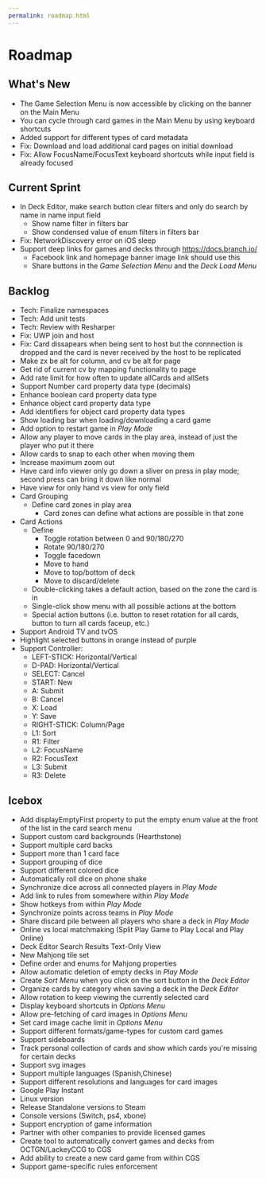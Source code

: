 ```yaml
---
permalink: roadmap.html
---
```


# Roadmap

## What's New
- The Game Selection Menu is now accessible by clicking on the banner on the Main Menu
- You can cycle through card games in the Main Menu by using keyboard shortcuts
- Added support for different types of card metadata
- Fix: Download and load additional card pages on initial download
- Fix: Allow FocusName/FocusText keyboard shortcuts while input field is already focused

## Current Sprint
- In Deck Editor, make search button clear filters and only do search by name in name input field
  - Show name filter in filters bar 
  - Show condensed value of enum filters in filters bar
- Fix: NetworkDiscovery error on iOS sleep
- Support deep links for games and decks through https://docs.branch.io/
  - Facebook link and homepage banner image link should use this
  - Share buttons in the *Game Selection Menu* and the *Deck Load Menu*

## Backlog
- Tech: Finalize namespaces
- Tech: Add unit tests
- Tech: Review with Resharper
- Fix: UWP join and host
- Fix: Card dissapears when being sent to host but the connnection is dropped and the card is never received by the host to be replicated
- Make zx be alt for column, and cv be alt for page
- Get rid of current cv by mapping functionality to page
- Add rate limit for how often to update allCards and allSets
- Support Number card property data type (decimals)
- Enhance boolean card property data type
- Enhance object card property data type
- Add identifiers for object card property data types
- Show loading bar when loading/downloading a card game
- Add option to restart game in *Play Mode*
- Allow any player to move cards in the play area, instead of just the player who put it there
- Allow cards to snap to each other when moving them
- Increase maximum zoom out
- Have card info viewer only go down a sliver on press in play mode; second press can bring it down like normal
- Have view for only hand vs view for only field
- Card Grouping
  - Define card zones in play area
    - Card zones can define what actions are possible in that zone
- Card Actions
  - Define
    - Toggle rotation between 0 and 90/180/270
    - Rotate 90/180/270
    - Toggle facedown
    - Move to hand
    - Move to top/bottom of deck
    - Move to discard/delete
  - Double-clicking takes a default action, based on the zone the card is in
  - Single-click show menu with all possible actions at the bottom
  - Special action buttons (i.e. button to reset rotation for all cards, button to turn all cards faceup, etc.)
- Support Android TV and tvOS
- Highlight selected buttons in orange instead of purple
- Support Controller:
  - LEFT-STICK: Horizontal/Vertical
  - D-PAD: Horizontal/Vertical
  - SELECT: Cancel
  - START: New
  - A: Submit
  - B: Cancel
  - X: Load
  - Y: Save
  - RIGHT-STICK: Column/Page
  - L1: Sort
  - R1: Filter
  - L2: FocusName
  - R2: FocusText
  - L3: Submit
  - R3: Delete

## Icebox
- Add displayEmptyFirst property to put the empty enum value at the front of the list in the card search menu
- Support custom card backgrounds (Hearthstone)
- Support multiple card backs
- Support more than 1 card face
- Support grouping of dice
- Support different colored dice
- Automatically roll dice on phone shake
- Synchronize dice across all connected players in *Play Mode*
- Add link to rules from somewhere within *Play Mode*
- Show hotkeys from within *Play Mode*
- Synchronize points across teams in *Play Mode*
- Share discard pile between all players who share a deck in *Play Mode*
- Online vs local matchmaking (Split Play Game to Play Local and Play Online)
- Deck Editor Search Results Text-Only View
- New Mahjong tile set
- Define order and enums for Mahjong properties
- Allow automatic deletion of empty decks in *Play Mode*
- Create *Sort Menu* when you click on the sort button in the *Deck Editor*
- Organize cards by category when saving a deck in the *Deck Editor*
- Allow rotation to keep viewing the currently selected card
- Display keyboard shortcuts in *Options Menu*
- Allow pre-fetching of card images in *Options Menu*
- Set card image cache limit in *Options Menu*
- Support different formats/game-types for custom card games
- Support sideboards
- Track personal collection of cards and show which cards you're missing for certain decks
- Support svg images
- Support multiple languages (Spanish,Chinese)
- Support different resolutions and languages for card images
- Google Play Instant
- Linux version
- Release Standalone versions to Steam
- Console versions (Switch, ps4, xbone)
- Support encryption of game information
- Partner with other companies to provide licensed games
- Create tool to automatically convert games and decks from OCTGN/LackeyCCG to CGS
- Add ability to create a new card game from within CGS
- Support game-specific rules enforcement

